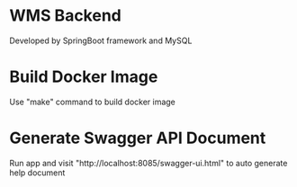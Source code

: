 # WMS Backend
Developed by SpringBoot framework and MySQL
# Build Docker Image
Use "make" command to build docker image
# Generate Swagger API Document
Run app and visit "http://localhost:8085/swagger-ui.html" to auto generate help document